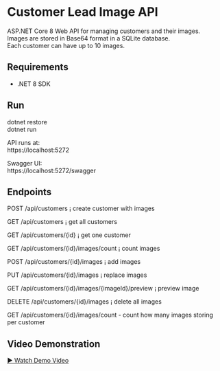 # Customer Lead Image API

ASP.NET Core 8 Web API for managing customers and their images.  
Images are stored in Base64 format in a SQLite database.  
Each customer can have up to 10 images.

## Requirements

- .NET 8 SDK

## Run

dotnet restore  
dotnet run  

API runs at:  
https://localhost:5272  

Swagger UI:  
https://localhost:5272/swagger  

## Endpoints

POST /api/customers ¡ create customer with images  

GET /api/customers ¡ get all customers  

GET /api/customers/{id} ¡ get one customer  

GET /api/customers/{id}/images/count ¡ count images  

POST /api/customers/{id}/images ¡ add images  

PUT /api/customers/{id}/images ¡ replace images  

GET /api/customers/{id}/images/{imageId}/preview ¡ preview image  

DELETE /api/customers/{id}/images ¡ delete all images

GET /api/customers/{id}/images/count - count how many images storing per customer

## Video Demonstration
[▶️ Watch Demo Video](https://raw.githubusercontent.com/timleunghk/CustomerLeadImageApi/master/CustomerLeadImageAPIDemo.mp4)

